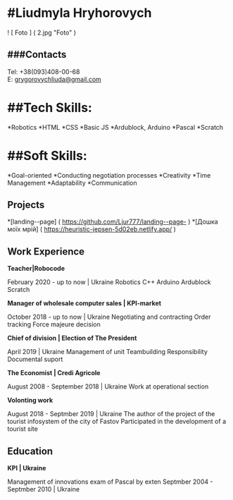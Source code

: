 #Liudmyla Hryhorovych
=======

! [ Foto ] ( 2.jpg "Foto" )

###Contacts
-----------
Tel: +38(093)408-00-68  
E: grygorovychliuda@gmail.com  

##Tech Skills:
=======
*Robotics
*HTML
*CSS
*Basic JS
*Ardublock, Arduino
*Pascal
*Scratch

##Soft Skills:
=======
*Goal-oriented
*Conducting negotiation processes
*Creativity
*Time Management
*Adaptability
*Communication

Projects
-----------
*[landing--page] ( https://github.com/Ljur777/landing--page- )
*[Дошка моїх мрій] ( https://heuristic-jepsen-5d02eb.netlify.app/ )

Work Experience
-----------

**Teacher|Robocode**

February 2020 - up to now | Ukraine
Robotics
C++
Arduino
Ardublock
Scratch

**Manager of wholesale computer sales | KPI-market**

October 2018 - up to now | Ukraine
Negotiating and contracting
Order tracking
Force majeure decision

**Chief of division | Election of The President**

April 2019 | Ukraine
Management of unit
Teambuilding
Responsibility
Documental suport

**The Economist | Credi Agricole**

August 2008 - September 2018 | Ukraine
Work at operational section

**Volonting work**

August 2018 - Septmber 2019 | Ukraine
The author of the project of the tourist infosystem of the city of Fastov
Participated in the development of a tourist site

Education
-----------
**KPI | Ukraine**

Management of innovations
exam of Pascal by exten
Septmber 2004 - Septmber 2010 | Ukraine